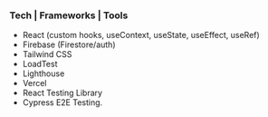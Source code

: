 ### Tech | Frameworks | Tools

- React (custom hooks, useContext, useState, useEffect, useRef)
- Firebase (Firestore/auth)
- Tailwind CSS
- LoadTest
- Lighthouse
- Vercel
- React Testing Library
- Cypress E2E Testing.

